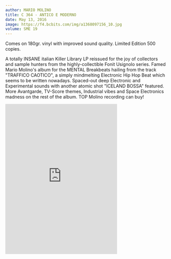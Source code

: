 ```yaml
---
author: MARIO MOLINO
title: C 364 - ANTICO E MODERNO
date: May 13, 2016
image: https://f4.bcbits.com/img/a1368097156_10.jpg
volume: SME 19
---
```


Comes on 180gr. vinyl with improved sound quality. Limited Edition 500 copies. 

A totally INSANE italian Killer Library LP reissued for the joy of collectors and sample hunters from the highly-collectible Fonit Usignolo series. Famed Mario Molino's album for the MENTAL Breakbeats hailing from the track "TRAFFICO CAOTICO", a simply mindmelting Electronic Hip Hop Beat which seems to be written nowadays. Spaced-out deep Electronic and Experimental sounds with another atomic shot "ICELAND BOSSA" featured. More Avantgarde, TV-Score themes, Industrial vibes and Space Electronics madness on the rest of the album. TOP Molino recording can buy!

<iframe style="border: 0; width: 350px; height: 470px;" src="https://bandcamp.com/EmbeddedPlayer/album=2587564167/size=large/bgcol=ffffff/linkcol=0687f5/tracklist=false/transparent=true/" seamless><a href="http://sonormusiceditions.bandcamp.com/album/c-364-antico-e-moderno">C 364 - ANTICO E MODERNO by Mario Molino</a></iframe>
